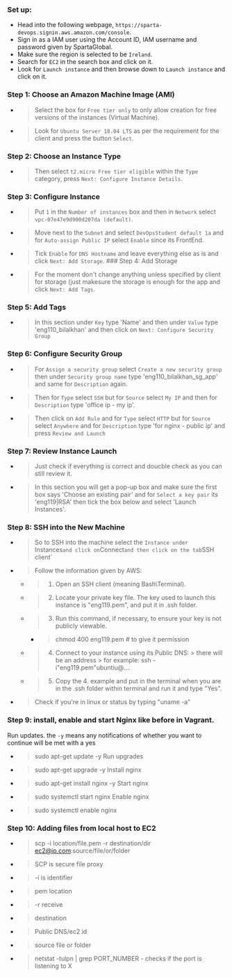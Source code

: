 ### Set up:
* Head into the following webpage, `https://sparta-devops.signin.aws.amazon.com/console`.
* Sign in as a IAM user using the Account ID, IAM username and password given by SpartaGlobal.
* Make sure the region is selected to be `Ireland`.
* Search for `EC2` in the search box and click on it.
* Look for `Launch instance` and then browse down to `Launch instance` and click on it.
### Step 1: Choose an Amazon Machine Image (AMI)
* > Select the box for `Free tier only` to only allow creation for free versions of the instances (Virtual Machine).
* > Look for `Ubuntu Server 18.04 LTS` as per the requirement for the client and press the button `Select`.
### Step 2: Choose an Instance Type
* > Then select `t2.micro Free tier eligible` within the `Type` category, press `Next: Configure Instance Details`.
### Step 3: Configure Instance
* > Put `1` in the `Number of instances` box and then in `Network` select `vpc-07e47e9d900d207da (default)`.
* > Move next to the `Subnet` and select `DevOpsStudent default 1a` and for `Auto-assign Public IP` select `Enable` since its FrontEnd.
* > Tick `Enable` for `DNS Hostname` and leave everything else as is and click `Next: Add Storage`.
### Step 4: Add Storage
* > For the moment don't change anything unless specified by client for storage (just makesure the storage is enough for the app and click `Next: Add Tags`.
### Step 5: Add Tags
* > In this section under `Key` type 'Name' and then under `Value` type 'eng110_bilalkhan' and then click on `Next: Configure Security Group`
### Step 6: Configure Security Group
* > For `Assign a security group` select `Create a new security group` then under `Security group name` type 'eng110_bilalkhan_sg_app' and same for `Description` again.
* > Then for `Type` select `SSH` but for `Source` select `My IP` and then for `Description` type 'office ip - my ip'.
* > Then click on `Add Rule` and for `Type` select `HTTP` but for `Source` select `Anywhere` and for `Description` type 'for nginx - public ip' and press `Review and Launch`
### Step 7: Review Instance Launch
* > Just check if everything is correct and doucble check as you can still review it.
* > In this section you will get a pop-up box and make sure the first box says 'Choose an existing pair' and for `Select a key pair` its 'eng119|RSA' then tick the box below and select 'Launch Instances'.
### Step  8: SSH into the New Machine
* > So to SSH into the machine select the `Instance under `Instances` and click on `Connect` and then click on the tab `SSH client`
* > Follow the information given by AWS:
  * > 1. Open an SSH client (meaning Bash\Terminal).
  * > 2. Locate your private key file. The key used to launch this instance is "eng119.pem", and put it in .ssh folder.
  * > 3. Run this command, if necessary, to ensure your key is not publicly viewable.
     * > chmod 400 eng119.pem # to give it permission
  * >  4. Connect to your instance using its Public DNS:
        > there will be an address
        > for example: ssh -i"eng119.pem"ubuntiu@....
  * >  5. Copy the 4. example and put in the terminal when you are in the .ssh folder within terminal and run it and type "Yes".
* >  Check if you're in linux or status by typing "uname -a"
### Step 9: install, enable and start Nginx like before in Vagrant.
Run updates. the `-y` means any notifications of whether you want to continue will be met with a yes
* > sudo apt-get update -y
Run upgrades
* > sudo apt-get upgrade -y
Install nginx
* > sudo apt-get install nginx -y
Start nginx
* > sudo systemctl start nginx
Enable nginx
* > sudo systemctl enable nginx

### Step 10: Adding files from local host to EC2
* > scp -i location/file.pem -r destination/dir ec2@ip.com:source/file/or/folder
* > SCP is secure file proxy
* > -i is identifier
* > pem location
* > -r receive
* > destination
* > Public DNS/ec2 id
* > source file or folder
* > netstat -tulpn | grep PORT_NUMBER - checks if the port is listening to X

